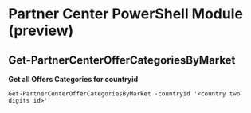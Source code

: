 # Partner Center PowerShell Module (preview) #

## Get-PartnerCenterOfferCategoriesByMarket ##

**Get all Offers Categories for countryid**

    Get-PartnerCenterOfferCategoriesByMarket -countryid '<country two digits id>' 
